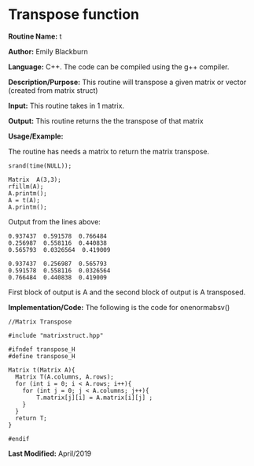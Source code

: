 # Transpose function

**Routine Name:**           t

**Author:** Emily Blackburn

**Language:** C++. The code can be compiled using the g++ compiler.

**Description/Purpose:** This routine will transpose a given matrix or vector (created from matrix struct)

**Input:** This routine takes in 1 matrix.

**Output:** This routine returns the the transpose of that matrix

**Usage/Example:**

The routine has needs a matrix to return the matrix transpose.

    srand(time(NULL));
  
    Matrix  A(3,3);
    rfillm(A);
    A.printm();
    A = t(A);
    A.printm();

Output from the lines above:

    0.937437  0.591578  0.766484
    0.256987  0.558116  0.440838
    0.565793  0.0326564  0.419009

    0.937437  0.256987  0.565793
    0.591578  0.558116  0.0326564
    0.766484  0.440838  0.419009
  
First block of output is A and the second block of output is A transposed.

**Implementation/Code:** The following is the code for onenormabsv()

    //Matrix Transpose

    #include "matrixstruct.hpp"

    #ifndef transpose_H
    #define transpose_H

    Matrix t(Matrix A){
      Matrix T(A.columns, A.rows);
      for (int i = 0; i < A.rows; i++){
        for (int j = 0; j < A.columns; j++){
            T.matrix[j][i] = A.matrix[i][j] ;
        }
      }
      return T;
    }

    #endif

**Last Modified:** April/2019
